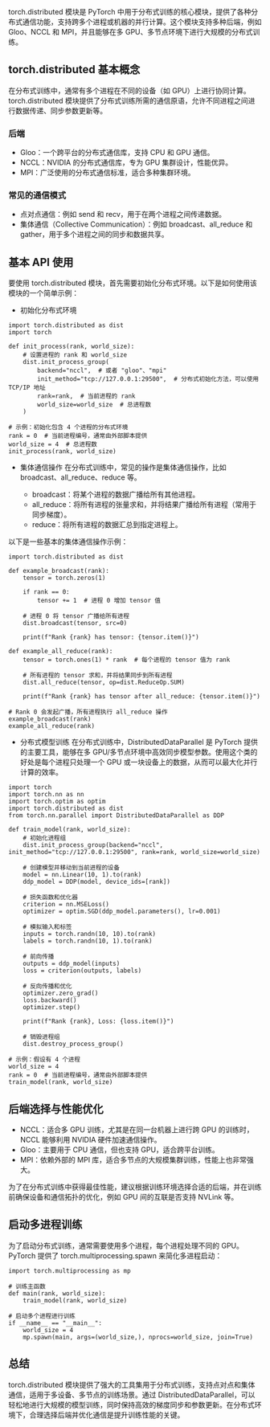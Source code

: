 torch.distributed 模块是 PyTorch 中用于分布式训练的核心模块，提供了各种分布式通信功能，支持跨多个进程或机器的并行计算。这个模块支持多种后端，例如 Gloo、NCCL 和 MPI，并且能够在多 GPU、多节点环境下进行大规模的分布式训练。

## torch.distributed 基本概念
在分布式训练中，通常有多个进程在不同的设备（如 GPU）上进行协同计算。torch.distributed 模块提供了分布式训练所需的通信原语，允许不同进程之间进行数据传递、同步参数更新等。

### 后端
- Gloo：一个跨平台的分布式通信库，支持 CPU 和 GPU 通信。
- NCCL：NVIDIA 的分布式通信库，专为 GPU 集群设计，性能优异。
- MPI：广泛使用的分布式通信标准，适合多种集群环境。
### 常见的通信模式
- 点对点通信：例如 send 和 recv，用于在两个进程之间传递数据。
- 集体通信（Collective Communication）：例如 broadcast、all_reduce 和 gather，用于多个进程之间的同步和数据共享。

## 基本 API 使用
要使用 torch.distributed 模块，首先需要初始化分布式环境。以下是如何使用该模块的一个简单示例：

-  初始化分布式环境
```
import torch.distributed as dist
import torch

def init_process(rank, world_size):
    # 设置进程的 rank 和 world_size
    dist.init_process_group(
        backend="nccl",  # 或者 "gloo"、"mpi"
        init_method="tcp://127.0.0.1:29500",  # 分布式初始化方法，可以使用 TCP/IP 地址
        rank=rank,  # 当前进程的 rank
        world_size=world_size  # 总进程数
    )

# 示例：初始化包含 4 个进程的分布式环境
rank = 0  # 当前进程编号，通常由外部脚本提供
world_size = 4  # 总进程数
init_process(rank, world_size)
```
- 集体通信操作
在分布式训练中，常见的操作是集体通信操作，比如 broadcast、all_reduce、reduce 等。

    - broadcast：将某个进程的数据广播给所有其他进程。
    - all_reduce：将所有进程的张量求和，并将结果广播给所有进程（常用于同步梯度）。
    - reduce：将所有进程的数据汇总到指定进程上。

以下是一些基本的集体通信操作示例：
```
import torch.distributed as dist

def example_broadcast(rank):
    tensor = torch.zeros(1)
    
    if rank == 0:
        tensor += 1  # 进程 0 增加 tensor 值

    # 进程 0 将 tensor 广播给所有进程
    dist.broadcast(tensor, src=0)
    
    print(f"Rank {rank} has tensor: {tensor.item()}")

def example_all_reduce(rank):
    tensor = torch.ones(1) * rank  # 每个进程的 tensor 值为 rank
    
    # 所有进程的 tensor 求和，并将结果同步到所有进程
    dist.all_reduce(tensor, op=dist.ReduceOp.SUM)
    
    print(f"Rank {rank} has tensor after all_reduce: {tensor.item()}")

# Rank 0 会发起广播，所有进程执行 all_reduce 操作
example_broadcast(rank)
example_all_reduce(rank)
```
- 分布式模型训练
在分布式训练中，DistributedDataParallel 是 PyTorch 提供的主要工具，能够在多 GPU/多节点环境中高效同步模型参数。使用这个类的好处是每个进程只处理一个 GPU 或一块设备上的数据，从而可以最大化并行计算的效率。
```
import torch
import torch.nn as nn
import torch.optim as optim
import torch.distributed as dist
from torch.nn.parallel import DistributedDataParallel as DDP

def train_model(rank, world_size):
    # 初始化进程组
    dist.init_process_group(backend="nccl", init_method="tcp://127.0.0.1:29500", rank=rank, world_size=world_size)
    
    # 创建模型并移动到当前进程的设备
    model = nn.Linear(10, 1).to(rank)
    ddp_model = DDP(model, device_ids=[rank])
    
    # 损失函数和优化器
    criterion = nn.MSELoss()
    optimizer = optim.SGD(ddp_model.parameters(), lr=0.001)
    
    # 模拟输入和标签
    inputs = torch.randn(10, 10).to(rank)
    labels = torch.randn(10, 1).to(rank)
    
    # 前向传播
    outputs = ddp_model(inputs)
    loss = criterion(outputs, labels)
    
    # 反向传播和优化
    optimizer.zero_grad()
    loss.backward()
    optimizer.step()

    print(f"Rank {rank}, Loss: {loss.item()}")
    
    # 销毁进程组
    dist.destroy_process_group()

# 示例：假设有 4 个进程
world_size = 4
rank = 0  # 当前进程编号，通常由外部脚本提供
train_model(rank, world_size)
```
## 后端选择与性能优化
- NCCL：适合多 GPU 训练，尤其是在同一台机器上进行跨 GPU 的训练时，NCCL 能够利用 NVIDIA 硬件加速通信操作。
- Gloo：主要用于 CPU 通信，但也支持 GPU，适合跨平台训练。
- MPI：依赖外部的 MPI 库，适合多节点的大规模集群训练，性能上也非常强大。

为了在分布式训练中获得最佳性能，建议根据训练环境选择合适的后端，并在训练前确保设备和通信拓扑的优化，例如 GPU 间的互联是否支持 NVLink 等。

## 启动多进程训练
为了启动分布式训练，通常需要使用多个进程，每个进程处理不同的 GPU。PyTorch 提供了 torch.multiprocessing.spawn 来简化多进程启动：
```
import torch.multiprocessing as mp

# 训练主函数
def main(rank, world_size):
    train_model(rank, world_size)

# 启动多个进程进行训练
if __name__ == "__main__":
    world_size = 4
    mp.spawn(main, args=(world_size,), nprocs=world_size, join=True)
```

## 总结
torch.distributed 模块提供了强大的工具集用于分布式训练，支持点对点和集体通信，适用于多设备、多节点的训练场景。通过 DistributedDataParallel，可以轻松地进行大规模的模型训练，同时保持高效的梯度同步和参数更新。在分布式环境下，合理选择后端并优化通信是提升训练性能的关键。





